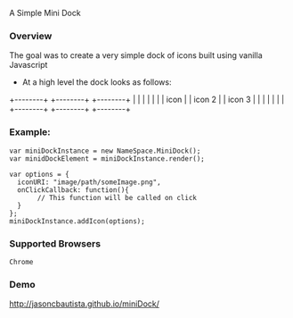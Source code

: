 A Simple Mini Dock


### Overview
The goal was to create a very simple dock of icons built using vanilla Javascript


 * At a high level the dock looks as follows:

+--------+ +--------+ +--------+
|        | |        | |        |
|  icon  | | icon 2 | | icon 3 |
|        | |        | |        |
+--------+ +--------+ +--------+

### Example:

    var miniDockInstance = new NameSpace.MiniDock();
    var minidDockElement = miniDockInstance.render();

    var options = {
      iconURI: "image/path/someImage.png",
      onClickCallback: function(){
           // This function will be called on click
      }
    };
    miniDockInstance.addIcon(options);




### Supported Browsers
    Chrome


### Demo
   http://jasoncbautista.github.io/miniDock/
